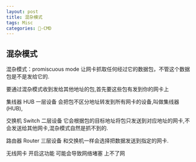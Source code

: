 ```yaml
---
layout: post
title: 混杂模式  
tags: Misc
categories: -CMD
---
```


## 混杂模式

混杂模式：promiscuous mode
让网卡抓取任何经过它的数据包，不管这个数据包是不是发给它的.

要通过混杂模式收到发给其他地址的包,首先要这些包有发到你的网卡上


集线器 HUB 一层设备
会把包不区分地址转发到所有网卡的设备,叫做集线器(HUB),

交换机 Switch 二层设备
它会根据包的目标地址将包只发送到对应地址的网卡,不会发送给其他网卡,混杂模式自然是抓不到的.

路由器 Router 三层设备 
和交换机一样会选择把数据发送到指定的网卡.

无线网卡 开启这功能 可能会导致网络堵塞 上不了网
